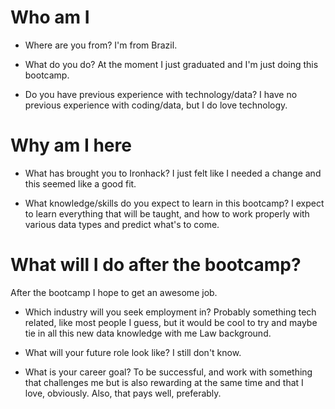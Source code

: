 # Who am I


* Where are you from?
I'm from Brazil.


* What do you do?
At the moment I just graduated and I'm just doing this bootcamp.


* Do you have previous experience with technology/data?
I have no previous experience with coding/data, but I do love technology.


# Why am I here


* What has brought you to Ironhack?
I just felt like I needed a change and this seemed like a good fit.


* What knowledge/skills do you expect to learn in this bootcamp?
I expect to learn everything that will be taught, and how to work properly with various data types and predict what's to come.


# What will I do after the bootcamp?
After the bootcamp I hope to get an awesome job.

* Which industry will you seek employment in?
Probably something tech related, like most people I guess, but it would be cool to try and maybe tie in all this new data knowledge with me Law background.

* What will your future role look like?
I still don't know.

* What is your career goal?
To be successful, and work with something that challenges me but is also rewarding at the same time and that I love, obviously. Also, that pays well, preferably.